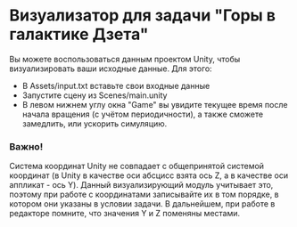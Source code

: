 # Визуализатор для задачи "Горы в галактике Дзета"
Вы можете воспользоваться данным проектом Unity, чтобы визуализировать ваши исходные данные. Для этого:
  - В Assets/input.txt вставьте свои входные данные
  - Запустите сцену из Scenes/main.unity
  - В левом нижнем углу окна "Game" вы увидите текущее время после начала вращения (с учётом периодичности), а также сможете замедлить, или ускорить симуляцию.

### Важно!
Система координат Unity не совпадает с общепринятой системой координат (в Unity в качестве оси абсцисс взята ось Z, а в качестве оси аппликат - ось Y). Данный визуализирующий модуль учитывает это, поэтому при работе с координатами записывайте их в том порядке, в котором они указаны в условии задачи. В дальнейшем, при работе в редакторе помните, что значения Y и Z поменяны местами.
